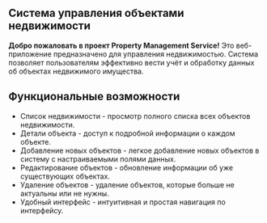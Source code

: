 ## Система управления объектами недвижимости

**Добро пожаловать в проект Property Management Service!**
Это веб-приложение предназначено для управления недвижимостью. 
Система позволяет пользователям эффективно вести учёт и обработку данных об объектах недвижимого имущества.

## Функциональные возможности
* Список недвижимости - просмотр полного списка всех объектов недвижимости.
* Детали объекта - доступ к подробной информации о каждом объекте.
* Добавление новых объектов - легкое добавление новых объектов в систему с настраиваемыми полями данных.
* Редактирование объектов - обновление информации об уже существующих объектах.
* Удаление объектов - удаление объектов, которые больше не актуальны или не нужны.
* Удобный интерфейс - интуитивная и простая навигация по интерфейсу.